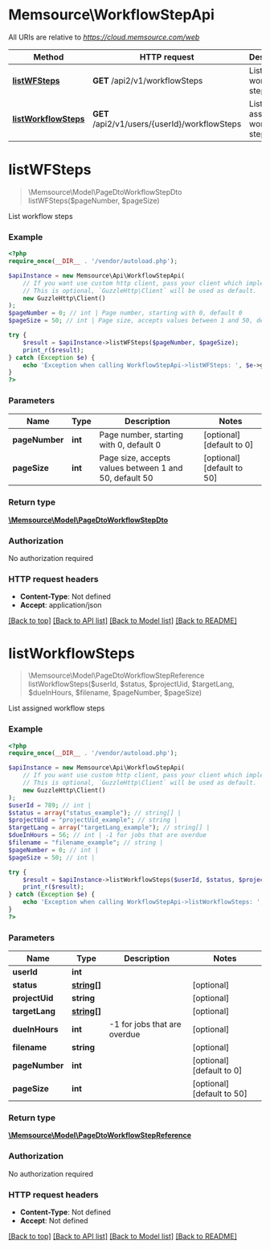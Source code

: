 # Memsource\WorkflowStepApi

All URIs are relative to *https://cloud.memsource.com/web*

Method | HTTP request | Description
------------- | ------------- | -------------
[**listWFSteps**](WorkflowStepApi.md#listWFSteps) | **GET** /api2/v1/workflowSteps | List workflow steps
[**listWorkflowSteps**](WorkflowStepApi.md#listWorkflowSteps) | **GET** /api2/v1/users/{userId}/workflowSteps | List assigned workflow steps


# **listWFSteps**
> \Memsource\Model\PageDtoWorkflowStepDto listWFSteps($pageNumber, $pageSize)

List workflow steps



### Example
```php
<?php
require_once(__DIR__ . '/vendor/autoload.php');

$apiInstance = new Memsource\Api\WorkflowStepApi(
    // If you want use custom http client, pass your client which implements `GuzzleHttp\ClientInterface`.
    // This is optional, `GuzzleHttp\Client` will be used as default.
    new GuzzleHttp\Client()
);
$pageNumber = 0; // int | Page number, starting with 0, default 0
$pageSize = 50; // int | Page size, accepts values between 1 and 50, default 50

try {
    $result = $apiInstance->listWFSteps($pageNumber, $pageSize);
    print_r($result);
} catch (Exception $e) {
    echo 'Exception when calling WorkflowStepApi->listWFSteps: ', $e->getMessage(), PHP_EOL;
}
?>
```

### Parameters

Name | Type | Description  | Notes
------------- | ------------- | ------------- | -------------
 **pageNumber** | **int**| Page number, starting with 0, default 0 | [optional] [default to 0]
 **pageSize** | **int**| Page size, accepts values between 1 and 50, default 50 | [optional] [default to 50]

### Return type

[**\Memsource\Model\PageDtoWorkflowStepDto**](../Model/PageDtoWorkflowStepDto.md)

### Authorization

No authorization required

### HTTP request headers

 - **Content-Type**: Not defined
 - **Accept**: application/json

[[Back to top]](#) [[Back to API list]](../../README.md#documentation-for-api-endpoints) [[Back to Model list]](../../README.md#documentation-for-models) [[Back to README]](../../README.md)

# **listWorkflowSteps**
> \Memsource\Model\PageDtoWorkflowStepReference listWorkflowSteps($userId, $status, $projectUid, $targetLang, $dueInHours, $filename, $pageNumber, $pageSize)

List assigned workflow steps



### Example
```php
<?php
require_once(__DIR__ . '/vendor/autoload.php');

$apiInstance = new Memsource\Api\WorkflowStepApi(
    // If you want use custom http client, pass your client which implements `GuzzleHttp\ClientInterface`.
    // This is optional, `GuzzleHttp\Client` will be used as default.
    new GuzzleHttp\Client()
);
$userId = 789; // int | 
$status = array("status_example"); // string[] | 
$projectUid = "projectUid_example"; // string | 
$targetLang = array("targetLang_example"); // string[] | 
$dueInHours = 56; // int | -1 for jobs that are overdue
$filename = "filename_example"; // string | 
$pageNumber = 0; // int | 
$pageSize = 50; // int | 

try {
    $result = $apiInstance->listWorkflowSteps($userId, $status, $projectUid, $targetLang, $dueInHours, $filename, $pageNumber, $pageSize);
    print_r($result);
} catch (Exception $e) {
    echo 'Exception when calling WorkflowStepApi->listWorkflowSteps: ', $e->getMessage(), PHP_EOL;
}
?>
```

### Parameters

Name | Type | Description  | Notes
------------- | ------------- | ------------- | -------------
 **userId** | **int**|  |
 **status** | [**string[]**](../Model/string.md)|  | [optional]
 **projectUid** | **string**|  | [optional]
 **targetLang** | [**string[]**](../Model/string.md)|  | [optional]
 **dueInHours** | **int**| -1 for jobs that are overdue | [optional]
 **filename** | **string**|  | [optional]
 **pageNumber** | **int**|  | [optional] [default to 0]
 **pageSize** | **int**|  | [optional] [default to 50]

### Return type

[**\Memsource\Model\PageDtoWorkflowStepReference**](../Model/PageDtoWorkflowStepReference.md)

### Authorization

No authorization required

### HTTP request headers

 - **Content-Type**: Not defined
 - **Accept**: Not defined

[[Back to top]](#) [[Back to API list]](../../README.md#documentation-for-api-endpoints) [[Back to Model list]](../../README.md#documentation-for-models) [[Back to README]](../../README.md)

